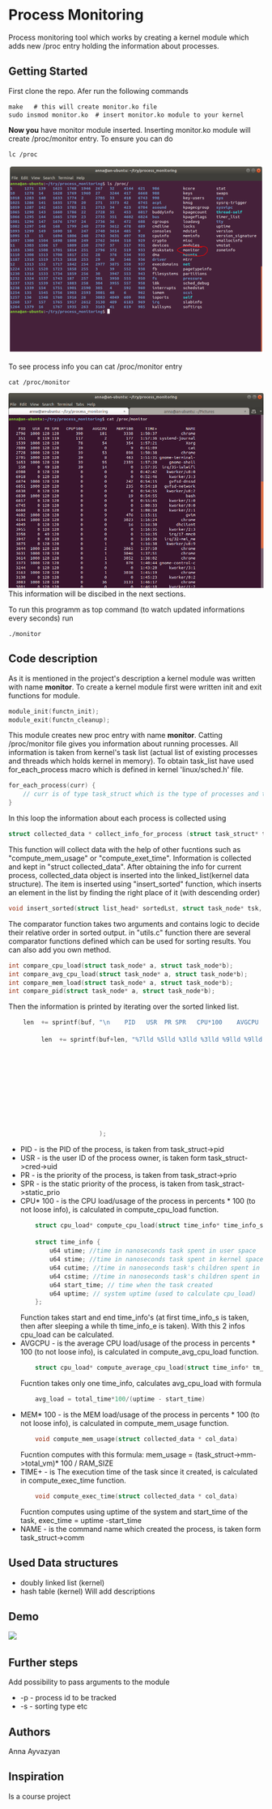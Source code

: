 # Process Monitoring

Process monitoring tool which works by creating a kernel module which adds new /proc entry holding the information about processes.

## Getting Started
First clone the repo. Afer run the following commands
```
make   # this will create monitor.ko file
sudo insmod monitor.ko  # insert monitor.ko module to your kernel
```
**Now you** have monitor module inserted. Inserting monitor.ko module will create /proc/monitor entry.
To ensure you can do
```
lc /proc
```
![image](https://github.com/annaayvazyan/process_monitoring/blob/master/sceenshots/ls_proc.png)

To see process info you can cat /proc/monitor entry 
```
cat /proc/monitor
```
![image](https://github.com/annaayvazyan/process_monitoring/blob/master/sceenshots/cat_proc_monitor.png)
This information will be discibed in the next sections.

To run this programm as top command (to watch updated informations every seconds) run
```
./monitor
```
## Code description
As it is mentioned in the project's description a kernel module was written with name **monitor**. To create a kernel module first were written init and exit functions for module.
```c
module_init(functn_init);
module_exit(functn_cleanup);
```
This module creates new proc entry with name **monitor**. Catting /proc/monitor file gives you information about running processes.
All information is taken from kernel's task list (actual list of existing processes and threads which holds kernel in memory).
To obtain task_list have used for_each_process macro which is defined in kernel 'linux/sched.h' file.
```c
for_each_process(curr) {
    // curr is of type task_struct which is the type of processes and tasks in linux
}
```
In this loop the information about each process is collected using  
```c
struct collected_data * collect_info_for_process (struct task_struct* tsk)
```
This function will collect data with the help of other fucntions such as "compute_mem_usage" or "compute_exet_time".
Information is collected and kept in "struct collected_data". After obtaining the info for current process, collected_data object is inserted into the linked_list(kernel data structure). The item is inserted using "insert_sorted" function, which inserts an element in the list by finding the right place of it (with descending order)
```c
void insert_sorted(struct list_head* sortedLst, struct task_node* tsk, int (*compare)(struct task_node*, struct task_node*));
```
The comparator function takes two arguments and contains logic to decide their relative order in sorted output. in "utils.c" function there are several comparator functions defined which can be used for sorting results. You can also add you own method.
```c
int compare_cpu_load(struct task_node* a, struct task_node*b);
int compare_avg_cpu_load(struct task_node* a, struct task_node*b);
int compare_mem_load(struct task_node* a, struct task_node*b);
int compare_pid(struct task_node* a, struct task_node*b);
```
Then the information is printed by iterating over the sorted linked list.
```c
    len  += sprintf(buf, "\n    PID   USR  PR SPR   CPU*100    AVGCPU    MEM*100     TIME+            NAME\n");        

         len  += sprintf(buf+len, "%7lld %5lld %3lld %3lld %9lld %9lld %10lld %9s %15s\n" 
                                                                          , pid
                                                                          , user
                                                                          , prio
                                                                          , sprio
                                                                          , cpu_load
                                                                          , avg_cpu_load
                                                                          , mem_load
                                                                          , exec_time
                                                                          , comm

                         );
```
- PID - is the PID of the process, is taken from task_struct->pid
- USR - is the user ID of the process owner, is taken form task_struct->cred->uid
- PR - is the priority of the process, is taken from task_stract->prio
- SPR - is the static priority of the process, is taken from task_stract->static_prio
- CPU* 100 - is the CPU load/usage of the process in percents * 100 (to not loose info), is calculated in compute_cpu_load function.
    ```c
        struct cpu_load* compute_cpu_load(struct time_info* time_info_s, struct time_info* time_info_e)

        struct time_info {
            u64 utime; //time in nanoseconds task spent in user space
            u64 stime; //time in nanoseconds task spent in kernel space
            u64 cutime; //time in nanoseconds task's children spent in user space
            u64 cstime; //time in nanoseconds task's children spent in kernel space
            u64 start_time; // time when the task created
            u64 uptime; // system uptime (used to calculate cpu_load)
        };
    ```
    Function takes start and end time_info's (at first time_info_s is taken, then after sleeping a while th time_info_e is taken). With this 2 infos cpu_load can be calculated.
- AVGCPU - is the average CPU load/usage of the process in percents * 100 (to not loose info), is calculated in compute_avg_cpu_load function.
    ```c
        struct cpu_load* compute_average_cpu_load(struct time_info* tm_info)
    ```
    Fucntion takes only one time_info, calculates avg_cpu_load with formula 
    ```c
        avg_load = total_time*100/(uptime - start_time)
    ```
- MEM* 100 - is the MEM load/usage of the process in percents * 100 (to not loose info), is calculated in compute_mem_usage function.
    ```c
        void compute_mem_usage(struct collected_data * col_data)
    ```
    Fucntion computes with this formula: mem_usage = (task_struct->mm->total_vm)* 100 / RAM_SIZE
- TIME+ - is The execution time of the task since it created, is calculated in compute_exec_time function.
    ```c
        void compute_exec_time(struct collected_data * col_data)
    ```
    Fucntion computes using uptime of the system and start_time of the task, exec_time = uptime -start_time
- NAME - is the command name which created the process, is taken form task_struct->comm

## Used Data structures

- doubly linked list (kernel)
- hash table (kernel)
Will add descriptions

## Demo

![](https://github.com/annaayvazyan/process_monitoring/blob/master/sceenshots/monitor_demo.gif)

## Further steps
Add possibility to pass arguments to the module
- -p - process id to be tracked
- -s - sorting type
etc

## Authors
Anna Ayvazyan

## Inspiration
Is a course project
